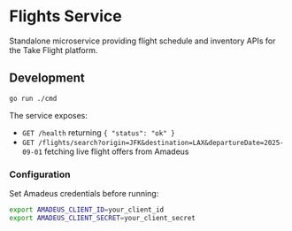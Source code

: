 # Flights Service

Standalone microservice providing flight schedule and inventory APIs for the Take Flight platform.

## Development

```bash
go run ./cmd
```

The service exposes:

- `GET /health` returning `{ "status": "ok" }`
- `GET /flights/search?origin=JFK&destination=LAX&departureDate=2025-09-01` fetching live flight offers from Amadeus

### Configuration

Set Amadeus credentials before running:

```bash
export AMADEUS_CLIENT_ID=your_client_id
export AMADEUS_CLIENT_SECRET=your_client_secret
```

